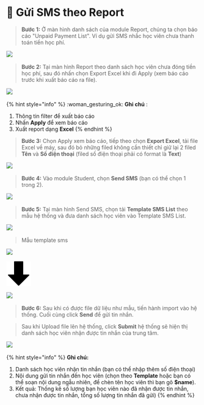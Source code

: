 # 📳 Gửi SMS theo Report

> **Bước 1:** Ở màn hình danh sách của module Report, chúng ta chọn báo cáo "Unpaid Payment List". Ví dụ gửi SMS nhắc học viên chưa thanh toán tiền học phí.

![](../../.gitbook/assets/SMS\_report1.png)

> **Bước 2:** Tại màn hình Report theo danh sách học viên chưa đóng tiền học phí, sau đó nhấn chọn Export Excel khi đi Apply (xem báo cáo trước khi xuất báo cáo ra file).

![](../../.gitbook/assets/SMS\_report2.png)

{% hint style="info" %}
:woman\_gesturing\_ok: **Ghi chú** :

1. Thông tin filter để xuất báo cáo
2. Nhấn **Apply** để xem báo cáo&#x20;
3. Xuất report dạng **Excel**
{% endhint %}

> **Bước 3:**&#x20;
> Chọn Apply xem báo cáo, tiếp theo chọn **Export Excel**, tải file Excel về máy, sau đó bỏ những filed không cần thiết chỉ giữ lại 2 filed **Tên** và **Số điện thoại** (filed số điện thoại phải có format là **Text**)

![](../../.gitbook/assets/SMS\_report4.png)

> **Bước 4:**
> &#x20;Vào module Student, chọn **Send SMS** (bạn có thể chọn 1 trong 2).

![](../../.gitbook/assets/SMS\_report5.png)

> **Bước 5:** Tại màn hình Send SMS, chọn tải **Template SMS List** theo mẫu hệ thống và đưa danh sách học viên vào Template SMS List.

![](<../../.gitbook/assets/SMS\_report6 (1).png>)

> Mẫu template sms

![](../../.gitbook/assets/SMS\_report7.png)

&#x20;                                                                          <img src="../../.gitbook/assets/down-arrow (1).png" alt="" data-size="original">&#x20;

![](../../.gitbook/assets/SMS\_report8.png)

> **Bước 6:**
> &#x20;Sau khi có được file dữ liệu như mẫu, tiến hành import vào hệ thống. Cuối cùng click **Send** để gửi tin nhắn.

> Sau khi Upload file lên hệ thống, click **Submit** hệ thống sẽ hiện thị danh sách học viên nhận được tin nhắn của trung tâm.

![](../../.gitbook/assets/SMS\_repport9.png)

{% hint style="info" %}
**Ghi chú:**

1. Danh sách học viên nhận tin nhắn (bạn có thể nhập thêm số điện thoại)
2. Nội dung gửi tin nhắn đến học viên (chọn theo **Template** hoặc bạn có thể soạn nội dung ngẫu nhiên, để chèn tên học viên thì bạn gõ **$name**).&#x20;
3. Kết quả: Thống kê số lượng bạn học viên nào đã nhận được tin nhắn, chưa nhận được tin nhắn, tổng số lượng tin nhắn đã gửi)
{% endhint %}
